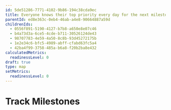 ```yaml
---
id: 5de51286-7771-4102-9b86-194c38cda9ec
title: Everyone knows their top priority every day for the next milestone
parentId: ed8e363c-0eb4-46ab-a4e8-90664887a59d
childrenIds:
  - 0556f891-5190-4127-b7b8-a650e8e07c46
  - b4a73d3a-6ce5-4cde-b711-30526124de43
  - 98707783-4e59-4a50-8c8b-93d45272175b
  - 1e2e34c6-bfc5-4989-abff-cfabd63fc5a4
  - 42ba4f99-3758-485a-b6a8-f20b2ba8e432
calculatedMetrics:
  readinessLevel: 0
draft: true
type: map
setMetrics:
  readinessLevel: 0
---
```


# Track Milestones

